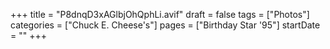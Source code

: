 +++
title = "P8dnqD3xAGlbjOhQphLi.avif"
draft = false
tags = ["Photos"]
categories = ["Chuck E. Cheese's"]
pages = ["Birthday Star '95"]
startDate = ""
+++
